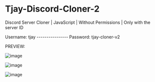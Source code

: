# Tjay-Discord-Cloner-2

Discord Server Cloner | JavaScript | Without Permissions | Only with the server ID

Username: tjay ---------------- Password: tjay-cloner-v2

PREVIEW:

![image](https://user-images.githubusercontent.com/70555673/164557289-8cd11b20-ff81-4672-be46-4a417c4b8480.png)

![image](https://user-images.githubusercontent.com/70555673/164557400-7dc4da63-614f-484c-8012-a83c44c0c147.png)

![image](https://user-images.githubusercontent.com/70555673/164557343-144c7892-6acf-4f2e-a3fb-bdb0b09f314b.png)
